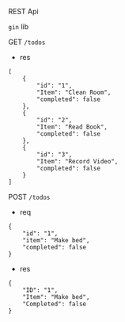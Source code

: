 REST Api

`gin` lib

GET
`/todos`

- res

```
[
    {
        "id": "1",
        "Item": "Clean Room",
        "completed": false
    },
    {
        "id": "2",
        "Item": "Read Book",
        "completed": false
    },
    {
        "id": "3",
        "Item": "Record Video",
        "completed": false
    }
]

```

POST
`/todos`

- req

```
{
    "id": "1",
    "item": "Make bed",
    "completed": false
}
```

- res

```
{
    "ID": "1",
    "Item": "Make bed",
    "Completed": false
}
```
